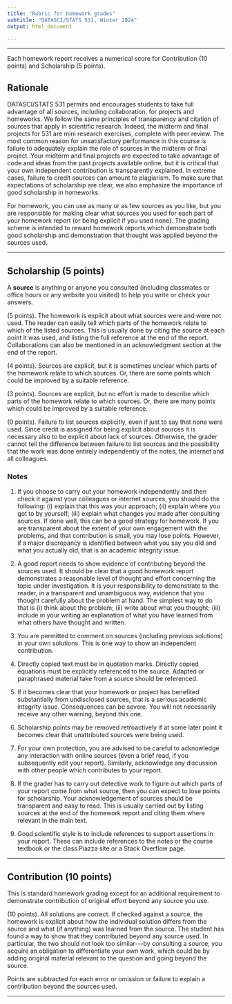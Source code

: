 ```yaml
---
title: "Rubric for homework grades"
subtitle: "DATASCI/STATS 531, Winter 2024"
output: html_document

---
```


-----------

Each homework report receives a numerical score for Contribution (10 points) and Scholarship (5 points).

## Rationale

DATASCI/STATS 531 permits and encourages students to take full advantage of all sources, including collaboration, for projects and homeworks. We follow the same principles of transparency and citation of sources that apply in scientific research. Indeed, the midterm and final projects for 531 are mini research exercises, complete with peer review. The most common reason for unsatisfactory performance in this course is failure to adequately explain the role of sources in the midterm or final project. Your midterm and final projects are expected to take advantage of code and ideas from the past projects available online, but it is critical that your own independent contribution is transparently explained. In extreme cases, failure to credit sources can amount to plagiarism. To make sure that expectations of scholarship are clear, we also emphasize the importance of good scholarship in homeworks.

For homework, you can use as many or as few sources as you like, but you are responsible for making clear what sources you used for each part of your homework report (or being explicit if you used none). The grading scheme is intended to reward homework reports which demonstrate both good scholarship and demonstration that thought was applied beyond the sources used.

------------

## Scholarship (5 points)

A **source** is anything or anyone you consulted (including classmates or office hours or any website you visited) to help you write or check your answers.

(5 points). The howework is explicit about what sources were and were not used. The reader can easily tell which parts of the homework relate to which of the listed sources. This is usually done by citing the source at each point it was used, and listing the full reference at the end of the report. Collaborations can also be mentioned in an acknowledgment section at the end of the report.

(4 points). Sources are explicit, but it is sometimes unclear which parts of the homework relate to which sources. Or, there are some points which could be improved by a suitable reference.

(3 points). Sources are explicit, but no effort is made to describe which parts of the homework relate to which sources. Or, there are many points which could be improved by a suitable reference.

(0 points). Failure to list sources explicitly, even if just to say that none were used. Since credit is assigned for being explicit about sources it is necessary also to be explicit about lack of sources. Otherwise, the grader cannot tell the difference between failure to list sources and the possibility that the work was done entirely independently of the notes, the internet and all colleagues.

### Notes


1. If you choose to carry out your homework independently and then check it against your colleagues or internet sources, you should do the following: (i) explain that this was your approach; (ii) explain where you got to by yourself; (iii) explain what changes you made after consulting sources. If done well, this can be a good strategy for homework. If you are transparent about the extent of your own engagement with the problems, and that contribution is small, you may lose points. However, if a major discrepancy is identified between what you say you did and what you actually did, that is an academic integrity issue.

1. A good report needs to show evidence of contributing beyond the sources used.  It should be clear that a good homework report demonstrates a reasonable level of thought and effort concerning the topic under investigation. It is your responsibility to demonstrate to the reader, in a transparent and unambiguous way, evidence that you thought carefully about the problem at hand. The simplest way to do that is (i) think about the problem; (ii) write about what you thought; (iii) include in your writing an explanation of what you have learned from what others have thought and written.

1. You are permitted to comment on sources (including previous solutions) in your own solutions. This is one way to show an independent contribution.

1. Directly copied text must be in quotation marks. Directly copied equations must be explicitly referenced to the source. Adapted or paraphrased material take from a source should be referenced.

1. If it becomes clear that your homework or project has benefited substantially from undisclosed sources, that is a serious academic integrity issue. Consequences can be severe. You will not necessarily receive any other warning, beyond this one. 

1. Scholarship points may be removed retroactively if at some later point it becomes clear that unattributed sources were being used.

1. For your own protection, you are advised to be careful to acknowledge any interaction with online sources (even a brief read, if you subsequently edit your report). Similarly, acknowledge any discussion with other people which contributes to your report.

1. If the grader has to carry out detective work to figure out which parts of your report come from what source, then you can expect to lose points for scholarship. Your acknowledgement of sources should be transparent and easy to read. This is usually carried out by listing sources at the end of the homework report and citing them where relevant in the main text.

1. Good scientific style is to include references to support assertions in your report. These can include references to the notes or the course textbook or the class Piazza site or a Stack Overflow page.

-----------

## Contribution (10 points)

This is standard homework grading except for an additional requirement to demonstrate contribution of original effort beyond any source you use.

(10 points). All solutions are correct. If checked against a source, the homework is explicit about how the individual solution differs from the source and what (if anything) was learned from the source. The student has found a way to show that they contributed beyond any source used. In particular, the two should not look too similar---by consulting a source, you acquire an obligation to differentiate your own work, which could be by adding original material relevant to the question and going beyond the source.

Points are subtracted for each error or omission or failure to explain a contribution beyond the sources used. 

------------


